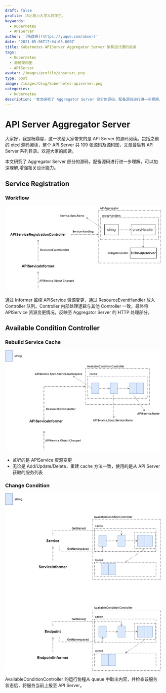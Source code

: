 ```yaml
---
draft: false
profile: 华北电力大学大四学生。
keywords:
  - Kubernetes
  - APIServer
author: '[杨鼎睿](https://yuque.com/abser)'
date: '2021-05-06T17:04:05.000Z'
title: Kubernetes APIServer Aggregator Server 架构设计源码阅读
tags:
  - Kubernetes
  - 源码架构图
  - APIServer
avatar: /images/profile/abserari.png
type: post
image: /images/blog/kubernetes-apiserver.png
categories:
  - kubernetes
description: '本文研究了 Aggregator Server 部分的源码，配备源码进行进一步理解，可以加深理解,增强相关设计能力。'
---
```


# API Server Aggregator Server

大家好，我是杨鼎睿，这一次给大家带来的是 API Server 的源码阅读。包括之前的 etcd 源码阅读，整个 API Server 共 109 张源码及源码图，文章最后有 API Server 系列目录。欢迎大家的阅读。

本文研究了 Aggregator Server 部分的源码，配备源码进行进一步理解，可以加深理解,增强相关设计能力。 

## Service Registration

### Workflow

![aggregator-server-workflow.svg](../.gitbook/assets/92%20%281%29.png)

通过 Informer 监控 APIService 资源变更，通过 ResourceEventHandler 放入 Controller 队列。Controller 内部处理逻辑与其他 Controller 一致，最终将 APIService 资源变更情况，反映至 Aggregator Server 的 HTTP 处理部分。

## Available Condition Controller

### Rebuild Service Cache

![aggregator-server-available-service-cache.svg](../.gitbook/assets/93%20%281%29.png)

* 监听的是 APIService 资源变更
* 无论是 Add/Update/Delete，重建 cache 方法一致，使用的是从 API Server 获取的服务列表

### Change Condition

![aggregator-server-service-condition.svg](../.gitbook/assets/94.png)

AvailableConditionController 的运行协程从 queue 中取出内容，并检查该服务状态后，将服务当前上报至 API Server。

